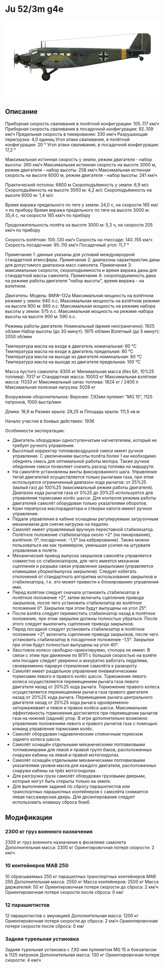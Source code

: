 # Ju 52/3m g4e

![ju523mg4e](../images/ju523mg4e.png)

## Описание

Приборная скорость сваливания в полётной конфигурации: 105..117 км/ч
Приборная скорость сваливания в посадочной конфигурации: 92..109 км/ч
Предельная скорость в пикировании: 330 км/ч
Разрушающая перегрузка: 4,0 единиц
Угол атаки сваливания, в полётной конфигурации: 20 °
Угол атаки сваливания, в посадочной конфигурации: 17,2 °

Максимальная истинная скорость у земли, режим двигателя - набор высоты: 260 км/ч
Максимальная истинная скорость на высоте 3000 м, режим двигателя - набор высоты: 258 км/ч
Максимальная истинная скорость на высоте 6000 м, режим двигателя - набор высоты: 241 км/ч

Практический потолок: 6800 м
Скороподъёмность у земли: 6,9 м/с
Скороподъёмность на высоте 3000 м: 4,2 м/с
Скороподъёмность на высоте 6000 м: 1,4 м/с

Время виража предельного по тяге у земли: 24,0 с, на скорости 165 км/ч по прибору
Время виража предельного по тяге на высоте 3000 м: 35,4 с, на скорости 165 км/ч по прибору

Продолжительность полёта на высоте 3000 м: 5,3 ч, на скорости 205 км/ч по прибору

Скорость взлётная: 100..120 км/ч
Скорость на глиссаде: 140..155 км/ч
Скорость посадочная: 95..110 км/ч
Посадочный угол: 11,7 °

Примечание 1: данные указаны для условий международной стандартной атмосферы.
Примечание 2: диапазоны характеристик даны для допустимого диапазона масс самолета.
Примечание 3: максимальные скорости, скороподъемности и время виража даны для стандартной массы самолета.
Примечание 4: скороподъемность дана на режиме работы двигателя "набор высоты", время виража - на взлетном.

Двигатель:
Модель: BMW-132a
Максимальная мощность на взлётном режиме у земли: 640 л.с.
Максимальная мощность на взлётном режиме на высоте 900 м: 660 л.с.
Максимальная мощность на режиме набора высоты у земли: 575 л.с.
Максимальная мощность на режиме набора высоты на высоте 900 м: 590 л.с.

Режимы работы двигателя:
Номинальный (время неограничено): 1925 об/мин
Набор высоты (до 30 минут): 1975 об/мин
Взлетный (до 5 минут): 2050 об/мин

Температура масла на входе в двигатель номинальная: 60 °С
Температура масла на входе в двигатель предельная: 80 °С
Температура масла на выходе из двигателя номинальная: 80 °С
Температура масла на выходе из двигателя предельная: 100 °С

Масса пустого самолета: 6305 кг
Минимальная масса (без БК, 10%25 топлива): 7017 кг
Стандартная масса: 10003 кг
Максимальная взлётная масса: 11333 кг
Максимальный запас топлива: 1824 кг / 2400 л
Максимальная полезная нагрузка: 5028 кг

Вооружение оборонительное:
Верхнее: 7,92мм пулемет "MG 15", 1125 патронов, 1000 выстр/мин

Длина: 18,9 м
Размах крыла: 29,25 м
Площадь крыла: 111,5 кв.м

Начало участия в боевых действиях: 1936

Особенности эксплуатации:
- Двигатель оборудован одноступенчатым нагнетателем, который не требует ручного управления.
- Высотный корректор топливовоздушной смеси имеет ручное управление. С увеличением высоты полёта более 1 км необходимо обеднять смесь для оптимальной работы мотора. Также ручное обеднение смеси позволяет снизить расход топлива на маршруте.
- На самолёте установлены винты фиксированного шага. Управление тягой двигателей осуществляется только рычагами газа, при этом используется ограниченный диапазон хода рычагов: от 25%25 (малый газ) до 100%25 (максимальный режим работы двигателя). Диапазон хода рычагов газа от 0%25 до 20%25 используется для управления тормозами колёс шасси. Для контроля режима работы двигателей самолёт оборудован только указателями оборотов.
- Кран перепуска маслорадиатора и створки капота имеют ручное управление.
- Педали управления в кабине оснащены регулируемым загрузочным механизмом для снятия нагрузки на педалях.
- Самолёт имеет управляемый вручную переставной стабилизатор. Полётное положение стабилизатора около +2° (на пикирование), взлётное: 0°, посадочное: -1,5° (на кабрирование). Также можно пользоваться им как триммером, уменьшая усилия на штурвале управления в полёте.
- Механический привод выпуска закрылков самолёта управляется совместно со стабилизатором, для чего имеется механизм сцепления и разрыва связи управления закрылками (управляется клавишами уборки/выпуска закрылков). Следует избегать отклонений от стандартного алгоритма использования закрылков и стабилизатора, т.к. это может привести к блокированию управления ими.
- Перед взлётом следует сначала установить стабилизатор в полётное положение +2°, затем включить сцепление привода закрылков, после чего установить стабилизатор во взлётное положение 0°. Закрылки при этом будут выпущены на угол 25°.
- После взлёта следует переместить стабилизатор назад в полётное положение, при этом закрылки должны полностью убраться. После этого следует выключить сцепление привода закрылков.
- Перед посадкой следует установить стабилизатор в полётное положение +2°, включить сцепление привода закрылков, после чего установить стабилизатор в посадочное положение -1,5°. Закрылки при этом будут полностью выпущены на угол 40°.
- Хвостовое колесо свободно-ориентируемо, стопора не имеет. В связи с этим при движении по ВПП с большой скоростью на взлёте или посадке следует уверенно и аккуратно работать педалями, своевременно парируя стремление самолёта к развороту.
- Самолёт имеет раздельное управление пневматическими тормозами левого и правого колёс шасси. Торможение левого колеса осуществляется перемещением рычага газа левого двигателя назад от 20%25 хода рычага. Торможение правого колеса осуществляется перемещением рычага газа правого двигателя назад от 20%25 хода рычага. Перемещение рычага центрального двигателя назад от 20%25 хода рычага одновременно затормаживает и левое и правое колёса шасси. Максимальная эффективность торможения достигается при перемещении рычагов газа на нижний (задний) упор. В игре дополнительно возможно управление положением левого и правого рычагов газа с помощью команд управления тормозами колёс.
- Самолёт оборудован гидравлическим стояночным тормозом заднего колеса шасси.
- Самолёт оснащён отдельными механическими поплавковыми топливомерами для левой и правой групп баков, расположенных снаружи кабины на левой и правой мотогондолах.
- Самолёт оснащён отдельными механическими поплавковыми указателями уровня масла для каждого двигателя, расположенных снаружи кабины на трёх мотогондолах.
- Для разгрузки груза самолёт оборудован грузовыми дверьми, которые могут быть открыты только на земле.
- Для выполнения заданий по сбросу парашютистов или транспортных парашютных контейнеров с самолёта снимается левая пассажирская дверь. Для десантирования следует использовать клавишу сброса бомб.

## Модификации

### 2300 кг груз военного назначения

2300 кг груз военного назначения в фюзеляже самолета
Дополнительная масса: 2300 кг
Ориентировочная потеря скорости: 2 км/ч

### 10 контейнеров MAB 250

10 сбрасываемых 250 кг парашютных транспортных контейнеров MAB 250
Дополнительная масса: 2550 кг
Масса контейнеров: 2500 кг
Масса держателей: 50 кг
Ориентировочная потеря скорости до сброса: 2 км/ч
Ориентировочная потеря скорости после сброса: 0 км/
### 12 парашютистов

12 парашютистов с амуницией
Дополнительная масса: 1200 кг
Ориентировочная потеря скорости до сброса: 2 км/ч
Ориентировочная потеря скорости после сброса: 0 км/
### Задняя турельная установка

Задняя турельная установка с 7,92-мм пулеметом MG 15 и боезапасом в 1125 патронов
Дополнительная масса: 130 кг
Ориентировочная потеря скорости: 4 км/ч